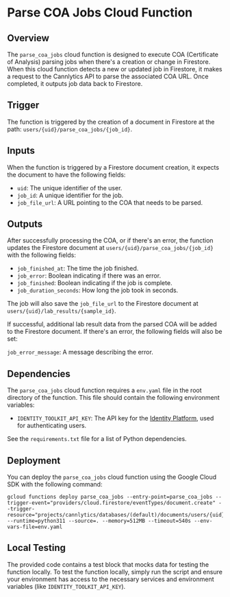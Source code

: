 # Parse COA Jobs Cloud Function

## Overview

The `parse_coa_jobs` cloud function is designed to execute COA (Certificate of Analysis) parsing jobs when there's a creation or change in Firestore. When this cloud function detects a new or updated job in Firestore, it makes a request to the Cannlytics API to parse the associated COA URL. Once completed, it outputs job data back to Firestore.

## Trigger

The function is triggered by the creation of a document in Firestore at the path: `users/{uid}/parse_coa_jobs/{job_id}`.

## Inputs

When the function is triggered by a Firestore document creation, it expects the document to have the following fields:

- `uid`: The unique identifier of the user.
- `job_id`: A unique identifier for the job.
- `job_file_url`: A URL pointing to the COA that needs to be parsed.

## Outputs

After successfully processing the COA, or if there's an error, the function updates the Firestore document at `users/{uid}/parse_coa_jobs/{job_id}` with the following fields:

- `job_finished_at`: The time the job finished.
- `job_error`: Boolean indicating if there was an error.
- `job_finished`: Boolean indicating if the job is complete.
- `job_duration_seconds`: How long the job took in seconds.

The job will also save the `job_file_url` to the Firestore document at `users/{uid}/lab_results/{sample_id}`.

If successful, additional lab result data from the parsed COA will be added to the Firestore document. If there's an error, the following fields will also be set:

`job_error_message`: A message describing the error.

## Dependencies

The `parse_coa_jobs` cloud function requires a `env.yaml` file in the root directory of the function. This file should contain the following environment variables:

- `IDENTITY_TOOLKIT_API_KEY`: The API key for the [Identity Platform](https://console.cloud.google.com/customer-identity/providers), used for authenticating users.

See the `requirements.txt` file for a list of Python dependencies.

## Deployment

You can deploy the `parse_coa_jobs` cloud function using the Google Cloud SDK with the following command:

```shell
gcloud functions deploy parse_coa_jobs --entry-point=parse_coa_jobs --trigger-event="providers/cloud.firestore/eventTypes/document.create" --trigger-resource="projects/cannlytics/databases/(default)/documents/users/{uid}/parse_coa_jobs/{job_id}" --runtime=python311 --source=. --memory=512MB --timeout=540s --env-vars-file=env.yaml
```

## Local Testing

The provided code contains a test block that mocks data for testing the function locally. To test the function locally, simply run the script and ensure your environment has access to the necessary services and environment variables (like `IDENTITY_TOOLKIT_API_KEY`).
